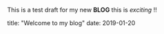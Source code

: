 This is a test draft for my new **BLOG** this is *exciting* !!

title: "Welcome to my blog"
date: 2019-01-20
